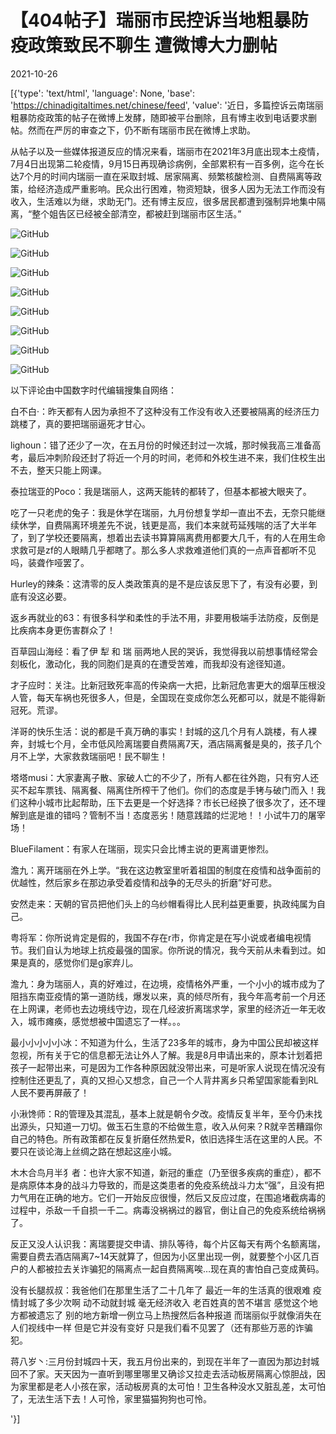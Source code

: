 # 【404帖子】瑞丽市民控诉当地粗暴防疫政策致民不聊生  遭微博大力删帖

2021-10-26

[{'type': 'text/html', 'language': None, 'base': 'https://chinadigitaltimes.net/chinese/feed', 'value': '近日，多篇控诉云南瑞丽粗暴防疫政策的帖子在微博上发酵，随即被平台删除，且有博主收到电话要求删帖。然而在严厉的审查之下，仍不断有瑞丽市民在微博上求助。

从帖子以及一些媒体报道反应的情况来看，瑞丽市在2021年3月底出现本土疫情，7月4日出现第二轮疫情，9月15日再现确诊病例，全部累积有一百多例，迄今在长达7个月的时间内瑞丽一直在采取封城、居家隔离、频繁核酸检测、自费隔离等政策，给经济造成严重影响。民众出行困难，物资短缺，很多人因为无法工作而没有收入，生活难以为继，求助无门。还有博主反应，很多居民都遭到强制异地集中隔离，“整个姐告区已经被全部清空，都被赶到瑞丽市区生活。”

![GitHub](https://chinadigitaltimes.net/chinese/files/2021/10/IMG_3824.jpg)

![GitHub](https://chinadigitaltimes.net/chinese/files/2021/10/IMG_3827.jpg)

![GitHub](https://chinadigitaltimes.net/chinese/files/2021/10/IMG_3856-scaled.jpg)

![GitHub](https://chinadigitaltimes.net/chinese/files/2021/10/瑞丽疫情.png)

![GitHub](https://chinadigitaltimes.net/chinese/files/2021/10/IMG_3855-scaled.jpg)

![GitHub](https://chinadigitaltimes.net/chinese/files/2021/10/瑞丽疫情2.jpg)

![GitHub](https://chinadigitaltimes.net/chinese/files/2021/10/IMG_3854-scaled.jpg)

![GitHub](https://chinadigitaltimes.net/chinese/files/2021/10/IMG_3860.png)

以下评论由中国数字时代编辑搜集自网络：



白不白·：昨天都有人因为承担不了这种没有工作没有收入还要被隔离的经济压力跳楼了，真的要把瑞丽逼死才甘心。

lighoun：错了还少了一次，在五月份的时候还封过一次城，那时候我高三准备高考，最后冲刺阶段还封了将近一个月的时间，老师和外校生进不来，我们住校生出不去，整天只能上网课。

泰拉瑞亚的Poco：我是瑞丽人，这两天能转的都转了，但基本都被大眼夹了。

吃了一只老虎的兔子：我是休学在瑞丽，九月份想复学却一直出不去，无奈只能继续休学，自费隔离环境差先不说，钱更是高，我们本来就苟延残喘的活了大半年了，到了学校还要隔离，想着出去读书算算隔离费用都要大几千，有的人在用生命求救可是zf的人眼睛几乎都瞎了。那么多人求救难道他们真的一点声音都听不见吗，装聋作哑罢了。

Hurley的辣条：这清零的反人类政策真的是不是应该反思下了，有没有必要，到底有没这必要。

返乡再就业的63：有很多科学和柔性的手法不用，非要用极端手法防疫，反倒是比疾病本身更伤害群众了！

百草园山海经：看了伊 犁 和 瑞 丽两地人民的哭诉，我觉得我以前想事情经常会刻板化，激动化，我的同胞们是真的在遭受苦难，而我却没有途径知道。

才子应时：关注。比新冠致死率高的传染病一大把，比新冠危害更大的烟草压根没人管，每天车祸也死很多人，但是，全国现在变成你怎么死都可以，就是不能得新冠死。荒谬。

洋哥的快乐生活：说的都是千真万确的事实！封城的这几个月有人跳楼，有人裸奔，封城七个月，全市低风险离瑞要自费隔离7天，酒店隔离餐是臭的，孩子几个月不上学，大家救救瑞丽吧！民不聊生！

塔塔musi：大家妻离子散、家破人亡的不少了，所有人都在往外跑，只有穷人还买不起车票钱、隔离餐、隔离住所榨干了他们。你们的态度是手铐与破门而入！我们这种小城市比起帮助，压下去更是一个好选择？市长已经换了很多次了，还不理解到底是谁的错吗？管制不当！态度恶劣！随意践踏的烂泥地！！小试牛刀的屠宰场！

BlueFilament：有家人在瑞丽，现实只会比博主说的更离谱更惨烈。

澹九：离开瑞丽在外上学。“我在这边教室里听着祖国的制度在疫情和战争面前的优越性，然后家乡在那边承受着疫情和战争的无尽头的折磨”好可悲。

安然走来：天朝的官员把他们头上的乌纱帽看得比人民利益更重要，执政纯属为自己。

粤将军：你所说肯定是假的，我国不存在r市，你肯定是在写小说或者编电视情节。我们自认为地球上抗疫最强的国家。你所说的情况，我今天前从未看到过。如果是真的，感觉你们是g家弃儿。

澹九：身为瑞丽人，真的好难过，在边境，疫情格外严重，一个小小的城市成为了阻挡东南亚疫情的第一道防线，爆发以来，真的倾尽所有，我今年高考前一个月还在上网课，老师也去边境线守边，现在几经波折离瑞求学，家里的经济近一年无收入，城市瘫痪，感觉想被中国遗忘了一样。。。

最小小小小小冰：不知道为什么，生活了23多年的城市，身为中国公民却被这样忽视，所有关于它的信息都无法让外人了解。我是8月申请出来的，原本计划着把孩子一起带出来，可是因为工作各种原因就没带出来，可是听家人说现在情况没有控制住还更乱了，真的又担心又想念，自己一个人背井离乡只希望国家能看到RL人民不要再屏蔽了！

小湫馋师：R的管理及其混乱，基本上就是朝令夕改。疫情反复半年，至今仍未找出源头，只知道一刀切。做玉石生意的不给做生意，收入从何来？R就辛苦糟蹋你自己的特色。所有政策都在反复折磨任然热爱R，依旧选择生活在这里的人民。不要只在谈论海上丝绸之路在想起这座小城。

木木合鸟月半犭者：也许大家不知道，新冠的重症（乃至很多疾病的重症），都不是病原体本身的战斗力导致的，而是这类患者的免疫系统战斗力太“强”，且没有把力气用在正确的地方。它们一开始反应很慢，然后又反应过度，在围追堵截病毒的过程中，杀敌一千自损一千二。病毒没祸祸过的器官，倒让自己的免疫系统给祸祸了。

反正又没人认识我：离瑞要提交申请、排队等待，每个片区每天有两个名额离瑞，需要自费去酒店隔离7~14天就算了，但因为小区里出现一例，就要整个小区几百户的人都被拉去关诈骗犯的隔离点一起自费隔离唉…现在真的害怕自己变成黄码。

没有长腿叔叔：我爸他们在那里生活了二十几年了 最近一年的生活真的很艰难 疫情封城了多少次啊 动不动就封城 毫无经济收入 老百姓真的苦不堪言 感觉这个地方都被遗忘了 别的地方新增一例立马上热搜然后各种报道 而瑞丽似乎就像消失在人们视线中一样 但是它并没有变好 只是我们看不见罢了（还有那些万恶的诈骗犯。

蒋八岁丶:三月份封城四十天，我五月份出来的，到现在半年了一直因为那边封城回不了家。天天因为一直听到哪里哪里又确诊又拉走去活动板房隔离心惊胆战，因为家里都是老人小孩在家，活动板房真的太可怕！卫生各种没水又脏乱差，太可怕了，无法生活下去！人可怜，家里猫猫狗狗也可怜。

'}]